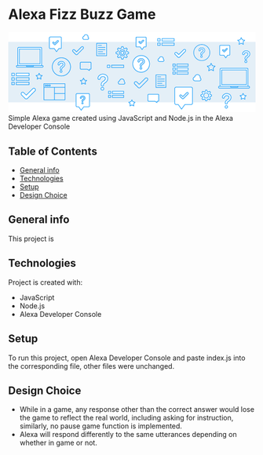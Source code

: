 # Alexa Fizz Buzz Game
![](ReadMeBanner.png)
Simple Alexa game created using JavaScript and Node.js in the Alexa Developer Console

## Table of Contents
* [General info](#general-info)
* [Technologies](#technologies)
* [Setup](#setup)
* [Design Choice](#design-choice)

## General info
This project is 

## Technologies
Project is created with:
* JavaScript
* Node.js
* Alexa Developer Console

## Setup
To run this project, open Alexa Developer Console and paste index.js into the corresponding file, other files were unchanged.

## Design Choice
* While in a game, any response other than the correct answer would lose the game to reflect the real world, including asking for instruction, similarly, no pause game function is implemented.
* Alexa will respond differently to the same utterances depending on whether in game or not.
